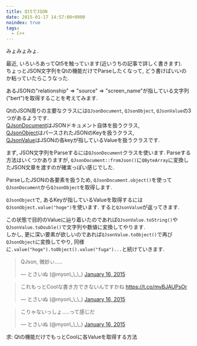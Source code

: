 ```yaml
---
title: Qt5でJSON
date: 2015-01-17 14:57:00+0900
noindex: true
tags:
  - C++
---
```


みょみょみょ.

最近, いろいろあってQt5を触っています(近いうちの記事で詳しく書きます).  
ちょっとJSON文字列をQtの機能だけでParseしたくなって, どう書けばいいのか粘っていたらこうなった.

<script src="https://gist.github.com/Tosainu/c451e277912cc7e605f7.js"></script>

あるJSONの"relationship" => "source" => "screen\_name"が指している文字列("bert")を取得することを考えてみます.

QtのJSON周りの主要なクラスには`QJsonDocument`, `QJsonObject`, `QJsonValue`の3つがあるようです.  
[QJsonDocument](http://doc.qt.io/qt-5/qjsondocument.html)はJSONドキュメント自体を扱うクラス,  
[QJsonObject](http://doc.qt.io/qt-5/qjsonobject.html)はパースされたJSONのKeyを扱うクラス,  
[QJsonValue](http://doc.qt.io/qt-5/qjsonvalue.html)はJSONの各keyが指しているValueを扱うクラスです.

まず, JSON文字列をParseするには`QJsonDocument`クラスを使います. Parseする方法はいくつかありますが, `QJsonDocument::fromJson()`に`QByteArray`に変換したJSON文章を渡すのが確実っぽい感じでした.

ParseしたJSONの各要素を扱うため, `QJsonDocument.object()`を使って`QJsonDocument`から`QJsonObject`を取得します.

`QJsonObject`で, あるKeyが指しているValueを取得するには`QJsonObject.value("hoge")`を使います. すると`QJsonValue`が返ってきます.

この状態で目的のValueに辿り着いたのであれば`QJsonValue.toString()`や`QJsonValue.toDouble()`で文字列や数値に変換してやります.  
しかし, 更に深い要素が欲しいのであれば`QJsonValue.toObject()`で再び`QJsonObject`に変換してやり, 同様に`.value("hoge").toObject().value("fuga")...`と続けていきます.

<blockquote class="twitter-tweet tw-align-center" lang="en"><p>QJson, 微妙ぃ.....</p>&mdash; とさいぬ (@myon\_\_\_) <a href="https://twitter.com/myon___/status/556052826594373632">January 16, 2015</a></blockquote>
<script async src="//platform.twitter.com/widgets.js" charset="utf-8"></script>

<blockquote class="twitter-tweet tw-align-center" lang="en"><p>これもっとCoolな書き方できないんですかね <a href="https://t.co/myBJAUPsOr">https://t.co/myBJAUPsOr</a></p>&mdash; とさいぬ (@myon\_\_\_) <a href="https://twitter.com/myon___/status/556055068739661824">January 16, 2015</a></blockquote>

<blockquote class="twitter-tweet tw-align-center" lang="en"><p>こりゃないっしょ.....って感じだ</p>&mdash; とさいぬ (@myon\_\_\_) <a href="https://twitter.com/myon___/status/556056173267267585">January 16, 2015</a></blockquote>

求: Qtの機能だけでもっとCoolに各Valueを取得する方法

